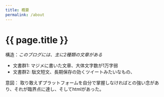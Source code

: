 ```yaml
---
title: 概要
permalink: /about
---
```


# {{ page.title }}

構造：*このブログには、主に2種類の文章がある*
- 文書群1: マジメに書いた文章、大体文字数が1万字弱
- 文書群2: 駄文短文、長期保存の効くツイートみたいなもの、




意図：
取り敢えずプラットフォームを自分で掌握しなければとの強い念があり、それが臨界点に達し、そしてhtmlがあった。


